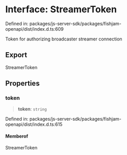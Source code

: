 # Interface: StreamerToken

Defined in: packages/js-server-sdk/packages/fishjam-openapi/dist/index.d.ts:609

Token for authorizing broadcaster streamer connection

## Export

StreamerToken

## Properties

### token

> **token**: `string`

Defined in: packages/js-server-sdk/packages/fishjam-openapi/dist/index.d.ts:615

#### Memberof

StreamerToken
